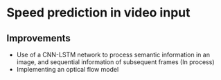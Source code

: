 # Speed prediction in video input

## Improvements
- Use of a CNN-LSTM network to process semantic information in an image, and sequential information of subsequent frames (In process)
- Implementing an optical flow model
